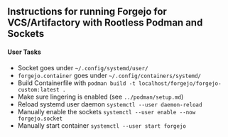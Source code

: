 ## Instructions for running Forgejo for VCS/Artifactory with Rootless Podman and Sockets

#### User Tasks
- Socket goes under `~/.config/systemd/user/`
- `forgejo.container` goes under `~/.config/containers/systemd/`
- Build Containerfile with `podman build -t localhost/forgejo/forgejo-custom:latest .`
- Make sure lingering is enabled (see `../podman/setup.md`)
- Reload systemd user daemon `systemctl --user daemon-reload`
- Manually enable the sockets `systemctl --user enable --now forgejo.socket`
- Manually start container `systemctl --user start forgejo`